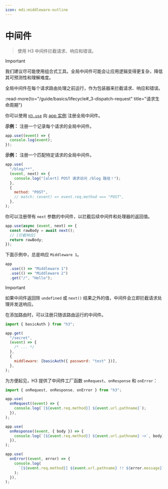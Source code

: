 ```yaml
---
icon: mdi:middleware-outline
---
```


# 中间件

> 使用 H3 中间件拦截请求、响应和错误。

> [!IMPORTANT]
> 我们建议尽可能使用组合式工具。全局中间件可能会让应用逻辑变得更复杂，降低其可预测性和理解难度。

全局中间件在每个请求路由处理之前运行，作为包装器来拦截请求、响应和错误。

:read-more{to="/guide/basics/lifecycle#\_3-dispatch-request" title="请求生命周期"}

你可以使用 [`H3.use`](/guide/api/h3#h3use) 向 [app 实例](/guide/api/h3) 注册全局中间件。

**示例：** 注册一个记录每个请求的全局中间件。

```js
app.use((event) => {
  console.log(event);
});
```

**示例：** 注册一个匹配特定请求的全局中间件。

```js
app.use(
  "/blog/**",
  (event, next) => {
    console.log("[alert] POST 请求访问 /blog 路径！");
  },
  {
    method: "POST",
    // match: (event) => event.req.method === "POST",
  },
);
```

你可以注册带有 `next` 参数的中间件，以拦截后续中间件和处理器的返回值。

```js
app.use(async (event, next) => {
  const rawBody = await next();
  // [拦截响应]
  return rawBody;
});
```

下面示例中，总是响应 `Middleware 1`。

```js
app
  .use(() => "Middleware 1")
  .use(() => "Middleware 2")
  .get("/", "Hello");
```

> [!IMPORTANT]
> 如果中间件返回除 `undefined` 或 `next()` 结果之外的值，中间件会立即拦截请求处理并发送响应。

在添加路由时，可以注册只随该路由运行的中间件。

```js
import { basicAuth } from "h3";

app.get(
  "/secret",
  (event) => {
    /* ... */
  },
  {
    middleware: [basicAuth({ password: "test" })],
  },
);
```

为方便起见，H3 提供了中间件工厂函数 `onRequest`、`onResponse` 和 `onError`：

```js
import { onRequest, onResponse, onError } from "h3";

app.use(
  onRequest((event) => {
    console.log(`[${event.req.method}] ${event.url.pathname}`);
  }),
);

app.use(
  onResponse((event, { body }) => {
    console.log(`[${event.req.method}] ${event.url.pathname} ~>`, body);
  }),
);

app.use(
  onError((event, error) => {
    console.log(
      `[${event.req.method}] ${event.url.pathname} !! ${error.message}`,
    );
  }),
);
```